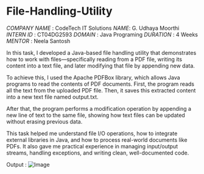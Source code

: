 # File-Handling-Utility 

*COMPANY NAME* : CodeTech IT Solutions
*NAME*: G. Udhaya Moorthi 
*INTERN ID* : CT04DG2593
*DOMAIN* : Java Programing 
*DURATION* : 4 Weeks 
*MENTOR* : Neela Santosh 

In this task, I developed a Java-based file handling utility that demonstrates how to work with files—specifically reading from a PDF file, writing its content into a text file, and later modifying that file by appending new data.

To achieve this, I used the Apache PDFBox library, which allows Java programs to read the contents of PDF documents. First, the program reads all the text from the uploaded PDF file. Then, it saves this extracted content into a new text file named output.txt.

After that, the program performs a modification operation by appending a new line of text to the same file, showing how text files can be updated without erasing previous data.

This task helped me understand file I/O operations, how to integrate external libraries in Java, and how to process real-world documents like PDFs. It also gave me practical experience in managing input/output streams, handling exceptions, and writing clean, well-documented code.

Output :
![Image](https://github.com/user-attachments/assets/35cfdcec-2fd7-4ccd-852d-70a1eda31866)
 

 
